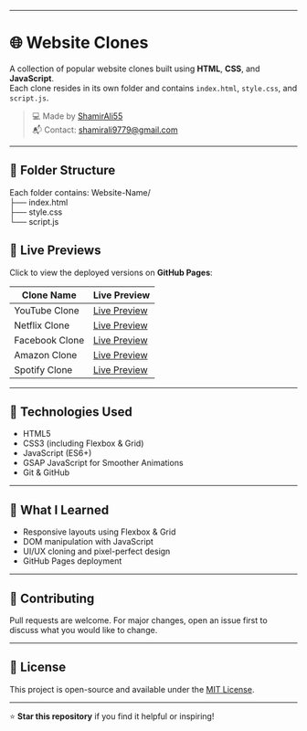 
---
# 🌐 Website Clones

A collection of popular website clones built using **HTML**, **CSS**, and **JavaScript**.  
Each clone resides in its own folder and contains `index.html`, `style.css`, and `script.js`.

> 💻 Made by [ShamirAli55](https://github.com/ShamirAli55)  
> 📬 Contact: shamirali9779@gmail.com  

---

## 📁 Folder Structure

Each folder contains:
Website-Name/<br>
├── index.html<br>
├── style.css<br>
└── script.js<br>


## 🚀 Live Previews

Click to view the deployed versions on **GitHub Pages**:

| Clone Name      | Live Preview                                                                 |
|-----------------|-------------------------------------------------------------------------------|
| YouTube Clone   | [Live Preview](https://shamirali55.github.io/Website-Clones/YouTube%20Clone) |
| Netflix Clone   | [Live Preview](https://shamirali55.github.io/Website-Clones/Netflix%20Clone) |
| Facebook Clone  | [Live Preview](https://shamirali55.github.io/Website-Clones/Facebook%20Clone) |
| Amazon Clone    | [Live Preview](https://shamirali55.github.io/Website-Clones/Amazon%20Clone) |
| Spotify Clone   | [Live Preview](https://shamirali55.github.io/Website-Clones/Spotify%20Clone) |

---

## 🔧 Technologies Used

- HTML5
- CSS3 (including Flexbox & Grid)
- JavaScript (ES6+)
- GSAP JavaScript for Smoother Animations
- Git & GitHub

---

## 🧠 What I Learned

- Responsive layouts using Flexbox & Grid  
- DOM manipulation with JavaScript  
- UI/UX cloning and pixel-perfect design  
- GitHub Pages deployment  

---

## 🤝 Contributing

Pull requests are welcome. For major changes, open an issue first to discuss what you would like to change.

---

## 📄 License

This project is open-source and available under the [MIT License](LICENSE).

---

⭐️ **Star this repository** if you find it helpful or inspiring!
